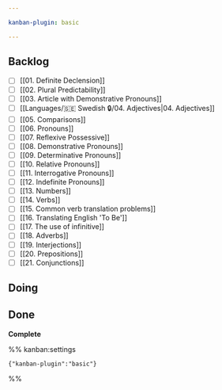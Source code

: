 ```yaml
---

kanban-plugin: basic

---
```


## Backlog
- [ ] [[01. Definite Declension]]
- [ ] [[02. Plural Predictability]]
- [ ] [[03. Article with Demonstrative Pronouns]]
- [ ] [[Languages/🇸🇪 Swedish 🔒/04. Adjectives|04. Adjectives]]
- [ ] [[05. Comparisons]]
- [ ] [[06. Pronouns]]
- [ ] [[07. Reflexive Possessive]]
- [ ] [[08. Demonstrative Pronouns]]
- [ ] [[09. Determinative Pronouns]]
- [ ] [[10. Relative Pronouns]]
- [ ] [[11. Interrogative Pronouns]]
- [ ] [[12. Indefinite Pronouns]]
- [ ] [[13. Numbers]]
- [ ] [[14. Verbs]]
- [ ] [[15. Common verb translation problems]]
- [ ] [[16. Translating English 'To Be']]
- [ ] [[17. The use of infinitive]]
- [ ] [[18. Adverbs]]
- [ ] [[19. Interjections]]
- [ ] [[20. Prepositions]]
- [ ] [[21. Conjunctions]]

## Doing



## Done

**Complete**




%% kanban:settings
```
{"kanban-plugin":"basic"}
```
%%